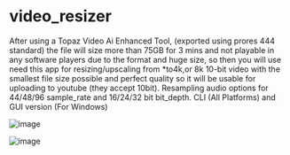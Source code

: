 # video_resizer
After using a Topaz Video Ai Enhanced Tool, (exported using prores 444 standard) the file will size more than 75GB for 3 mins and not playable in any software players due to the format and huge size, so then you will use need this app for resizing/upscaling from *to4k,or 8k 10-bit video with the smallest file size possible and perfect quality so it will be usable for uploading to youtube (they accept 10bit). Resampling audio options for 44/48/96 sample_rate and 16/24/32 bit bit_depth. CLI (All Platforms) and GUI version (For Windows)

![image](https://github.com/alxTools/video_resizer/assets/40523587/b5dcf84d-7095-4bd6-b35f-9ed8fccf7a06)

![image](https://github.com/alxTools/video_resizer/assets/40523587/943b4c7d-8154-4673-b065-6412aece4f74)
